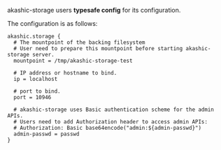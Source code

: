 akashic-storage users **typesafe config** for its configuration.

The configuration is as follows:

```
akashic.storage {
  # The mountpoint of the backing filesystem
  # User need to prepare this mountpoint before starting akashic-storage server.
  mountpoint = /tmp/akashic-storage-test

  # IP address or hostname to bind.
  ip = localhost

  # port to bind.
  port = 10946

  # akashic-storage uses Basic authentication scheme for the admin APIs.
  # Users need to add Authorization header to access admin APIs:
  # Authorization: Basic base64encode("admin:${admin-passwd}")
  admin-passwd = passwd
}
```